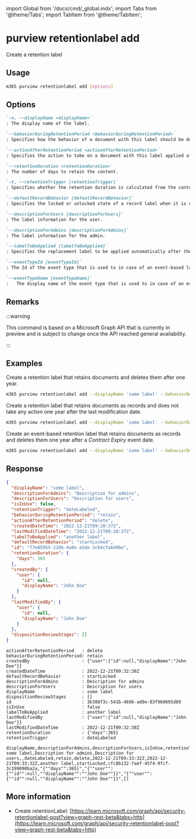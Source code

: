 <!-- DISCLAIMER: All secrets, passwords, and sensitive values in this document are examples only and not real credentials. -->
import Global from '/docs/cmd/_global.mdx';
import Tabs from '@theme/Tabs';
import TabItem from '@theme/TabItem';

# purview retentionlabel add

Create a retention label

## Usage

```sh
m365 purview retentionlabel add [options]
```

## Options

```md definition-list
`-n, --displayName <displayName>`
: The display name of the label.

`--behaviorDuringRetentionPeriod <behaviorDuringRetentionPeriod>`
: Specifies how the behavior of a document with this label should be during the retention period. Allowed values: `doNotRetain`, `retain`, `retainAsRecord`, `retainAsRegulatoryRecord`.

`--actionAfterRetentionPeriod <actionAfterRetentionPeriod>`
: Specifies the action to take on a document with this label applied after the retention period. Allowed values: `none`, `delete`, `startDispositionReview`.

`--retentionDuration <retentionDuration>`
: The number of days to retain the content.

`-t, --retentionTrigger [retentionTrigger]`
: Specifies whether the retention duration is calculated from the content creation date, labeled date, or last modification date. Allowed values: `dateLabeled`, `dateCreated`, `dateModified`, `dateOfEvent`. Defaults to `dateLabeled`.

`--defaultRecordBehavior [defaultRecordBehavior]`
: Specifies the locked or unlocked state of a record label when it is created. Allowed values: `startLocked`, `startUnlocked`, Defaults to `startLocked`.

`--descriptionForUsers [descriptionForUsers]`
: The label information for the user.

`--descriptionForAdmins [descriptionForAdmins]`
: The label information for the admin.

`--labelToBeApplied [labelToBeApplied]`
: Specifies the replacement label to be applied automatically after the retention period of the current label ends.

`--eventTypeId [eventTypeId]`
: The Id of the event type that is used to in case of an event-based label. Specify when using retentionTrigger with the value `dateOfEvent`. Specify either `eventTypeId` or `eventTypeName`, but not both.

`--eventTypeName [eventTypeName]`
:	The display name of the event type that is used to in case of an event-based label. Specify when using retentionTrigger with the value `dateOfEvent`. Specify either `eventTypeId` or `eventTypeName`, but not both.
```

<Global />

## Remarks

:::warning

This command is based on a Microsoft Graph API that is currently in preview and is subject to change once the API reached general availability.

:::

## Examples

Create a retention label that retains documents and deletes them after one year.

```sh
m365 purview retentionlabel add --displayName 'some label' --behaviorDuringRetentionPeriod retain --actionAfterRetentionPeriod delete --retentionDuration 365
```

Create a retention label that retains documents as records and does not take any action one year after the last modification date.

```sh
m365 purview retentionlabel add --displayName 'some label' --behaviorDuringRetentionPeriod retainAsRecord --actionAfterRetentionPeriod none --retentionDuration 365 --retentionTrigger dateModified
```

Create an event-based retention label that retains documents as records and deletes them one year after a _Contract Expiry_ event date.

```sh
m365 purview retentionlabel add --displayName 'some label' --behaviorDuringRetentionPeriod retain --actionAfterRetentionPeriod delete --retentionDuration 365 --retentionTrigger dateOfEvent --eventTypeName "Contract Expiry"
```

## Response

<Tabs>
  <TabItem value="JSON">

  ```json
  {
    "displayName": "some label",
    "descriptionForAdmins": "Description for admins",
    "descriptionForUsers": "Description for users",
    "isInUse": false,
    "retentionTrigger": "dateLabeled",
    "behaviorDuringRetentionPeriod": "retain",
    "actionAfterRetentionPeriod": "delete",
    "createdDateTime": "2022-12-21T09:28:37Z",
    "lastModifiedDateTime": "2022-12-21T09:28:37Z",
    "labelToBeApplied": "another label",
    "defaultRecordBehavior": "startLocked",
    "id": "f7e05955-210b-4a8e-a5de-3c64cfa6d9be",
    "retentionDuration": {
      "days": 365
    },
    "createdBy": {
      "user": {
        "id": null,
        "displayName": "John Doe"
      }
    },
    "lastModifiedBy": {
      "user": {
        "id": null,
        "displayName": "John Doe"
      }
    },
    "dispositionReviewStages": []
  }
  ```

  </TabItem>
  <TabItem value="Text">

  ```text
  actionAfterRetentionPeriod   : delete
  behaviorDuringRetentionPeriod: retain
  createdBy                    : {"user":{"id":null,"displayName":"John Doe"}}
  createdDateTime              : 2022-12-21T09:32:38Z
  defaultRecordBehavior        : startLocked
  descriptionForAdmins         : Description for admins
  descriptionForUsers          : Description for users
  displayName                  : some label
  dispositionReviewStages      : []
  id                           : 3b388f3c-541b-4696-ad0e-83f960695d89
  isInUse                      : false
  labelToBeApplied             : another label
  lastModifiedBy               : {"user":{"id":null,"displayName":"John Doe"}}
  lastModifiedDateTime         : 2022-12-21T09:32:38Z
  retentionDuration            : {"days":365}
  retentionTrigger             : dateLabeled
  ```

  </TabItem>
  <TabItem value="CSV">

  ```csv
  displayName,descriptionForAdmins,descriptionForUsers,isInUse,retentionTrigger,behaviorDuringRetentionPeriod,actionAfterRetentionPeriod,createdDateTime,lastModifiedDateTime,labelToBeApplied,defaultRecordBehavior,id,retentionDuration,createdBy,lastModifiedBy,dispositionReviewStages
  some label,Description for admins,Description for users,,dateLabeled,retain,delete,2022-12-21T09:33:32Z,2022-12-21T09:33:32Z,another label,startLocked,cfc8b132-7aef-45f4-9fcf-3c199090ba2a,"{""days"":365}","{""user"":{""id"":null,""displayName"":""John Doe""}}","{""user"":{""id"":null,""displayName"":""John Doe""}}",[]
  ```

  </TabItem>
</Tabs>

## More information

- Create retentionLabel: [https://learn.microsoft.com/graph/api/security-retentionlabel-post?view=graph-rest-beta&tabs=http](https://learn.microsoft.com/graph/api/security-retentionlabel-post?view=graph-rest-beta&tabs=http)
